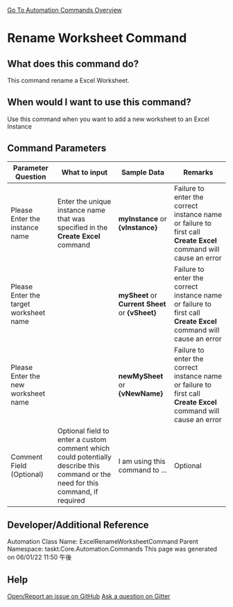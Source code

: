 <!--TITLE: Rename Worksheet Command -->
<!-- SUBTITLE: a command in the Excel Commands group. -->
[Go To Automation Commands Overview](/automation-commands.md)


# Rename Worksheet Command


## What does this command do?
This command rename a Excel Worksheet.


## When would I want to use this command?
Use this command when you want to add a new worksheet to an Excel Instance


## Command Parameters
| Parameter Question   	| What to input  	|  Sample Data 	| Remarks  	|
| ---                    | ---               | ---           | ---       |
|Please Enter the instance name|Enter the unique instance name that was specified in the **Create Excel** command|**myInstance** or **{vInstance}**|Failure to enter the correct instance name or failure to first call **Create Excel** command will cause an error|
|Please Enter the target worksheet name||**mySheet** or **Current Sheet** or **{vSheet}**|Failure to enter the correct instance name or failure to first call **Create Excel** command will cause an error|
|Please Enter the new worksheet name ||**newMySheet** or **{vNewName}**|Failure to enter the correct instance name or failure to first call **Create Excel** command will cause an error|
|Comment Field (Optional)|Optional field to enter a custom comment which could potentially describe this command or the need for this command, if required|I am using this command to ...|Optional|










## Developer/Additional Reference
Automation Class Name: ExcelRenameWorksheetCommand
Parent Namespace: taskt.Core.Automation.Commands
This page was generated on 06/01/22 11:50 午後


## Help
[Open/Report an issue on GitHub](https://github.com/saucepleez/taskt/issues/new)
[Ask a question on Gitter](https://gitter.im/taskt-rpa/Lobby)
